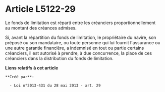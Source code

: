 # Article L5122-29

Le fonds de limitation est réparti entre les créanciers proportionnellement au montant des créances admises. 

Si, avant la répartition du fonds de limitation, le propriétaire du navire, son préposé ou son mandataire, ou toute personne
qui lui fournit l'assurance ou une autre garantie financière, a indemnisé en tout ou partie certains créanciers, il est
autorisé à prendre, à due concurrence, la place de ces créanciers dans la distribution du fonds de limitation.

**Liens relatifs à cet article**

	**Créé par**:

	  - Loi n°2013-431 du 28 mai 2013 - art. 29
